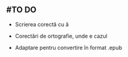 #TO DO
-------------
- Scrierea corectă cu â

- Corectări de ortografie, unde e cazul

- Adaptare pentru convertire în format .epub
